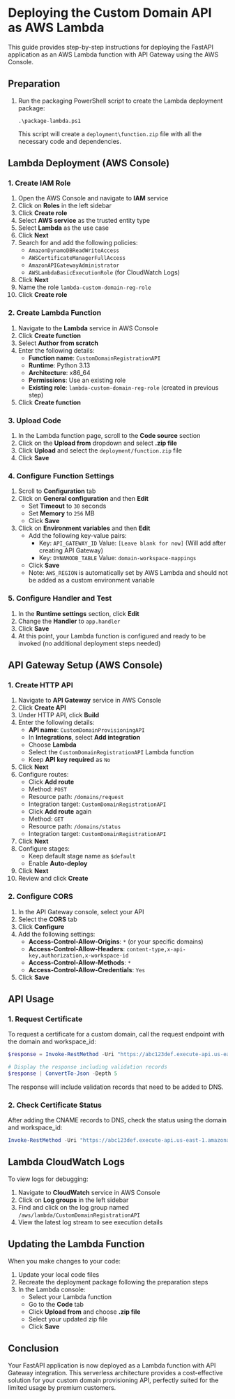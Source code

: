 # Deploying the Custom Domain API as AWS Lambda

This guide provides step-by-step instructions for deploying the FastAPI application as an AWS Lambda function with API Gateway using the AWS Console.

## Preparation

1. Run the packaging PowerShell script to create the Lambda deployment package:
   ```
   .\package-lambda.ps1
   ```
   This script will create a `deployment\function.zip` file with all the necessary code and dependencies.

## Lambda Deployment (AWS Console)

### 1. Create IAM Role

1. Open the AWS Console and navigate to **IAM** service
2. Click on **Roles** in the left sidebar
3. Click **Create role**
4. Select **AWS service** as the trusted entity type
5. Select **Lambda** as the use case
6. Click **Next**
7. Search for and add the following policies:
   - `AmazonDynamoDBReadWriteAccess`
   - `AWSCertificateManagerFullAccess`
   - `AmazonAPIGatewayAdministrator`
   - `AWSLambdaBasicExecutionRole` (for CloudWatch Logs)
8. Click **Next**
9. Name the role `lambda-custom-domain-reg-role`
10. Click **Create role**

### 2. Create Lambda Function

1. Navigate to the **Lambda** service in AWS Console
2. Click **Create function**
3. Select **Author from scratch**
4. Enter the following details:
   - **Function name**: `CustomDomainRegistrationAPI`
   - **Runtime**: Python 3.13
   - **Architecture**: x86_64
   - **Permissions**: Use an existing role
   - **Existing role**: `lambda-custom-domain-reg-role` (created in previous step)
5. Click **Create function**

### 3. Upload Code

1. In the Lambda function page, scroll to the **Code source** section
2. Click on the **Upload from** dropdown and select **.zip file**
3. Click **Upload** and select the `deployment/function.zip` file
4. Click **Save**

### 4. Configure Function Settings

1. Scroll to **Configuration** tab
2. Click on **General configuration** and then **Edit**
   - Set **Timeout** to `30` seconds
   - Set **Memory** to `256` MB
   - Click **Save**
3. Click on **Environment variables** and then **Edit**
   - Add the following key-value pairs:
     - Key: `API_GATEWAY_ID` Value: `[Leave blank for now]` (Will add after creating API Gateway)
     - Key: `DYNAMODB_TABLE` Value: `domain-workspace-mappings`
   - Click **Save**
   - Note: `AWS_REGION` is automatically set by AWS Lambda and should not be added as a custom environment variable

### 5. Configure Handler and Test

1. In the **Runtime settings** section, click **Edit**
2. Change the **Handler** to `app.handler`
3. Click **Save**
4. At this point, your Lambda function is configured and ready to be invoked (no additional deployment steps needed)

## API Gateway Setup (AWS Console)

### 1. Create HTTP API

1. Navigate to **API Gateway** service in AWS Console
2. Click **Create API**
3. Under HTTP API, click **Build**
4. Enter the following details:
   - **API name**: `CustomDomainProvisioningAPI`
   - In **Integrations**, select **Add integration**
   - Choose **Lambda**
   - Select the `CustomDomainRegistrationAPI` Lambda function
   - Keep **API key required** as `No`
5. Click **Next**
6. Configure routes:
   - Click **Add route**
   - Method: `POST`
   - Resource path: `/domains/request`
   - Integration target: `CustomDomainRegistrationAPI`
   - Click **Add route** again
   - Method: `GET`
   - Resource path: `/domains/status`
   - Integration target: `CustomDomainRegistrationAPI`
7. Click **Next**
8. Configure stages:
   - Keep default stage name as `$default`
   - Enable **Auto-deploy**
9. Click **Next**
10. Review and click **Create**

### 2. Configure CORS

1. In the API Gateway console, select your API
2. Select the **CORS** tab
3. Click **Configure**
4. Add the following settings:
   - **Access-Control-Allow-Origins**: `*` (or your specific domains)
   - **Access-Control-Allow-Headers**: `content-type,x-api-key,authorization,x-workspace-id`
   - **Access-Control-Allow-Methods**: `*`
   - **Access-Control-Allow-Credentials**: `Yes`
5. Click **Save**

## API Usage

### 1. Request Certificate

To request a certificate for a custom domain, call the request endpoint with the domain and workspace_id:

```powershell
$response = Invoke-RestMethod -Uri "https://abc123def.execute-api.us-east-1.amazonaws.com/domains/request" -Method Post -Body '{"domain": "test.devopsify.shop", "workspace_id": "workspace-test"}' -ContentType "application/json"

# Display the response including validation records
$response | ConvertTo-Json -Depth 5
```

The response will include validation records that need to be added to DNS.

### 2. Check Certificate Status

After adding the CNAME records to DNS, check the status using the domain and workspace_id:

```powershell
Invoke-RestMethod -Uri "https://abc123def.execute-api.us-east-1.amazonaws.com/domains/status?domain=test.devopsify.shop&workspace_id=workspace-test" -Method Get
```

## Lambda CloudWatch Logs

To view logs for debugging:

1. Navigate to **CloudWatch** service in AWS Console
2. Click on **Log groups** in the left sidebar
3. Find and click on the log group named `/aws/lambda/CustomDomainRegistrationAPI`
4. View the latest log stream to see execution details

## Updating the Lambda Function

When you make changes to your code:

1. Update your local code files
2. Recreate the deployment package following the preparation steps
3. In the Lambda console:
   - Select your Lambda function
   - Go to the **Code** tab
   - Click **Upload from** and choose **.zip file**
   - Select your updated zip file
   - Click **Save**

## Conclusion

Your FastAPI application is now deployed as a Lambda function with API Gateway integration. This serverless architecture provides a cost-effective solution for your custom domain provisioning API, perfectly suited for the limited usage by premium customers.
